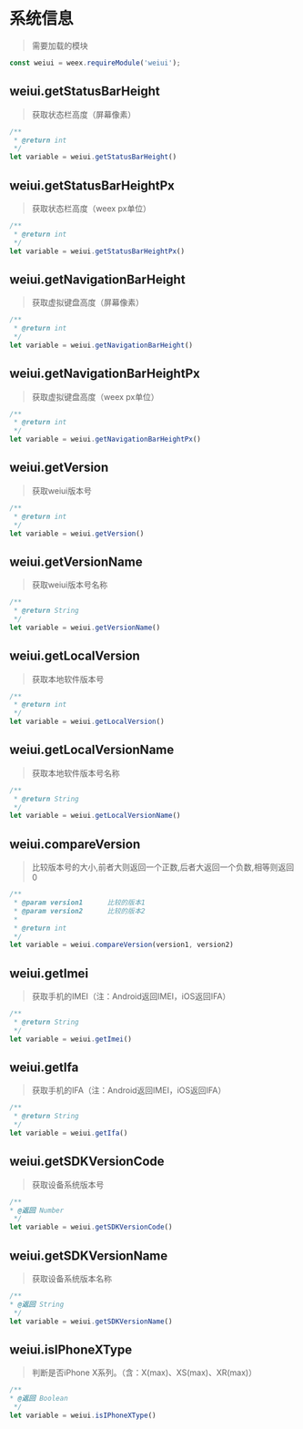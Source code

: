 # 系统信息

> 需要加载的模块

```js
const weiui = weex.requireModule('weiui');
```

## weiui.getStatusBarHeight

> 获取状态栏高度（屏幕像素）

```js
/**
 * @return int
 */
let variable = weiui.getStatusBarHeight()
```

## weiui.getStatusBarHeightPx

> 获取状态栏高度（weex px单位）

```js
/**
 * @return int
 */
let variable = weiui.getStatusBarHeightPx()
```

## weiui.getNavigationBarHeight

> 获取虚拟键盘高度（屏幕像素）

```js
/**
 * @return int
 */
let variable = weiui.getNavigationBarHeight()
```

## weiui.getNavigationBarHeightPx

> 获取虚拟键盘高度（weex px单位）

```js
/**
 * @return int
 */
let variable = weiui.getNavigationBarHeightPx()
```

## weiui.getVersion 

> 获取weiui版本号

```js
/**
 * @return int
 */
let variable = weiui.getVersion()
```

## weiui.getVersionName

> 获取weiui版本号名称

```js
/**
 * @return String
 */
let variable = weiui.getVersionName()
```

## weiui.getLocalVersion

> 获取本地软件版本号

```js
/**
 * @return int
 */
let variable = weiui.getLocalVersion()
```

## weiui.getLocalVersionName

> 获取本地软件版本号名称

```js
/**
 * @return String
 */
let variable = weiui.getLocalVersionName()
```

## weiui.compareVersion

> 比较版本号的大小,前者大则返回一个正数,后者大返回一个负数,相等则返回0

```js
/**
 * @param version1      比较的版本1
 * @param version2      比较的版本2
 * 
 * @return int
 */
let variable = weiui.compareVersion(version1, version2)
```

## weiui.getImei

> 获取手机的IMEI（注：Android返回IMEI，iOS返回IFA）

```js
/**
 * @return String
 */
let variable = weiui.getImei()
```

## weiui.getIfa

> 获取手机的IFA（注：Android返回IMEI，iOS返回IFA）

```js
/**
 * @return String
 */
let variable = weiui.getIfa()
```

## weiui.getSDKVersionCode

> 获取设备系统版本号

```js
/**
* @返回 Number
 */
let variable = weiui.getSDKVersionCode()
```

## weiui.getSDKVersionName

> 获取设备系统版本名称

```js
/**
* @返回 String
 */
let variable = weiui.getSDKVersionName()
```

## weiui.isIPhoneXType

> 判断是否iPhone X系列。（含：X(max)、XS(max)、XR(max)）

```js
/**
* @返回 Boolean
 */
let variable = weiui.isIPhoneXType()
```



